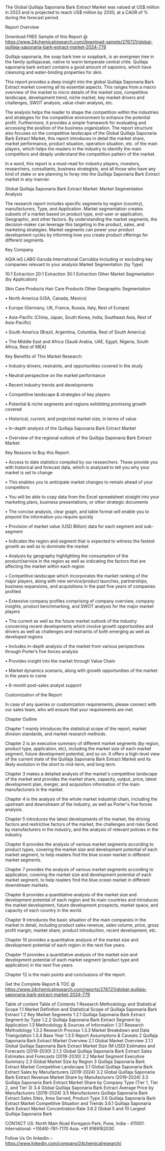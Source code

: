 The Global Quillaja Saponaria Bark Extract Market was valued at US$ million in 2023 and is projected to reach US$ million by 2030, at a CAGR of % during the forecast period.

Report Overview

Download FREE Sample of this Report @ https://www.24chemicalresearch.com/download-sample/276721/global-quillaja-saponaria-bark-extract-market-2024-779

Quillaja saponaria, the soap bark tree or soapbark, is an evergreen tree in the family quillajaceae, native to warm temperate central chile. Quillaja saponaria bark extract contains a good amount of saponins, which have cleansing and water-binding properties for skin.

This report provides a deep insight into the global Quillaja Saponaria Bark Extract market covering all its essential aspects. This ranges from a macro overview of the market to micro details of the market size, competitive landscape, development trend, niche market, key market drivers and challenges, SWOT analysis, value chain analysis, etc.

The analysis helps the reader to shape the competition within the industries and strategies for the competitive environment to enhance the potential profit. Furthermore, it provides a simple framework for evaluating and accessing the position of the business organization. The report structure also focuses on the competitive landscape of the Global Quillaja Saponaria Bark Extract Market, this report introduces in detail the market share, market performance, product situation, operation situation, etc. of the main players, which helps the readers in the industry to identify the main competitors and deeply understand the competition pattern of the market.

In a word, this report is a must-read for industry players, investors, researchers, consultants, business strategists, and all those who have any kind of stake or are planning to foray into the Quillaja Saponaria Bark Extract market in any manner.

Global Quillaja Saponaria Bark Extract Market: Market Segmentation Analysis

The research report includes specific segments by region (country), manufacturers, Type, and Application. Market segmentation creates subsets of a market based on product type, end-user or application, Geographic, and other factors. By understanding the market segments, the decision-maker can leverage this targeting in the product, sales, and marketing strategies. Market segments can power your product development cycles by informing how you create product offerings for different segments.

Key Company

AQIA
ieS LABO
Garuda International
Carrubba
Including or excluding key companies relevant to your analysis
Market Segmentation (by Type)

10:1 Extraction
20:1 Extraction
30:1 Extraction
Other
Market Segmentation (by Application)

Skin Care Products
Hair Care Products
Other
Geographic Segmentation

• North America (USA, Canada, Mexico)

• Europe (Germany, UK, France, Russia, Italy, Rest of Europe)

• Asia-Pacific (China, Japan, South Korea, India, Southeast Asia, Rest of Asia-Pacific)

• South America (Brazil, Argentina, Columbia, Rest of South America)

• The Middle East and Africa (Saudi Arabia, UAE, Egypt, Nigeria, South Africa, Rest of MEA)

Key Benefits of This Market Research:

• Industry drivers, restraints, and opportunities covered in the study

• Neutral perspective on the market performance

• Recent industry trends and developments

• Competitive landscape & strategies of key players

• Potential & niche segments and regions exhibiting promising growth covered

• Historical, current, and projected market size, in terms of value

• In-depth analysis of the Quillaja Saponaria Bark Extract Market

• Overview of the regional outlook of the Quillaja Saponaria Bark Extract Market:

Key Reasons to Buy this Report:

• Access to date statistics compiled by our researchers. These provide you with historical and forecast data, which is analyzed to tell you why your market is set to change

• This enables you to anticipate market changes to remain ahead of your competitors

• You will be able to copy data from the Excel spreadsheet straight into your marketing plans, business presentations, or other strategic documents

• The concise analysis, clear graph, and table format will enable you to pinpoint the information you require quickly

• Provision of market value (USD Billion) data for each segment and sub-segment

• Indicates the region and segment that is expected to witness the fastest growth as well as to dominate the market

• Analysis by geography highlighting the consumption of the product/service in the region as well as indicating the factors that are affecting the market within each region

• Competitive landscape which incorporates the market ranking of the major players, along with new service/product launches, partnerships, business expansions, and acquisitions in the past five years of companies profiled

• Extensive company profiles comprising of company overview, company insights, product benchmarking, and SWOT analysis for the major market players

• The current as well as the future market outlook of the industry concerning recent developments which involve growth opportunities and drivers as well as challenges and restraints of both emerging as well as developed regions

• Includes in-depth analysis of the market from various perspectives through Porter’s five forces analysis

• Provides insight into the market through Value Chain

• Market dynamics scenario, along with growth opportunities of the market in the years to come

• 6-month post-sales analyst support

Customization of the Report

In case of any queries or customization requirements, please connect with our sales team, who will ensure that your requirements are met.

Chapter Outline

Chapter 1 mainly introduces the statistical scope of the report, market division standards, and market research methods.

Chapter 2 is an executive summary of different market segments (by region, product type, application, etc), including the market size of each market segment, future development potential, and so on. It offers a high-level view of the current state of the Quillaja Saponaria Bark Extract Market and its likely evolution in the short to mid-term, and long term.

Chapter 3 makes a detailed analysis of the market's competitive landscape of the market and provides the market share, capacity, output, price, latest development plan, merger, and acquisition information of the main manufacturers in the market.

Chapter 4 is the analysis of the whole market industrial chain, including the upstream and downstream of the industry, as well as Porter's five forces analysis.

Chapter 5 introduces the latest developments of the market, the driving factors and restrictive factors of the market, the challenges and risks faced by manufacturers in the industry, and the analysis of relevant policies in the industry.

Chapter 6 provides the analysis of various market segments according to product types, covering the market size and development potential of each market segment, to help readers find the blue ocean market in different market segments.

Chapter 7 provides the analysis of various market segments according to application, covering the market size and development potential of each market segment, to help readers find the blue ocean market in different downstream markets.

Chapter 8 provides a quantitative analysis of the market size and development potential of each region and its main countries and introduces the market development, future development prospects, market space, and capacity of each country in the world.

Chapter 9 introduces the basic situation of the main companies in the market in detail, including product sales revenue, sales volume, price, gross profit margin, market share, product introduction, recent development, etc.

Chapter 10 provides a quantitative analysis of the market size and development potential of each region in the next five years.

Chapter 11 provides a quantitative analysis of the market size and development potential of each market segment (product type and application) in the next five years.

Chapter 12 is the main points and conclusions of the report.

Get the Complete Report & TOC @ https://www.24chemicalresearch.com/reports/276721/global-quillaja-saponaria-bark-extract-market-2024-779

Table of content
Table of Contents
1 Research Methodology and Statistical Scope
1.1 Market Definition and Statistical Scope of Quillaja Saponaria Bark Extract
1.2 Key Market Segments
1.2.1 Quillaja Saponaria Bark Extract Segment by Type
1.2.2 Quillaja Saponaria Bark Extract Segment by Application
1.3 Methodology & Sources of Information
1.3.1 Research Methodology
1.3.2 Research Process
1.3.3 Market Breakdown and Data Triangulation
1.3.4 Base Year
1.3.5 Report Assumptions & Caveats
2 Quillaja Saponaria Bark Extract Market Overview
2.1 Global Market Overview
2.1.1 Global Quillaja Saponaria Bark Extract Market Size (M USD) Estimates and Forecasts (2019-2030)
2.1.2 Global Quillaja Saponaria Bark Extract Sales Estimates and Forecasts (2019-2030)
2.2 Market Segment Executive Summary
2.3 Global Market Size by Region
3 Quillaja Saponaria Bark Extract Market Competitive Landscape
3.1 Global Quillaja Saponaria Bark Extract Sales by Manufacturers (2019-2024)
3.2 Global Quillaja Saponaria Bark Extract Revenue Market Share by Manufacturers (2019-2024)
3.3 Quillaja Saponaria Bark Extract Market Share by Company Type (Tier 1, Tier 2, and Tier 3)
3.4 Global Quillaja Saponaria Bark Extract Average Price by Manufacturers (2019-2024)
3.5 Manufacturers Quillaja Saponaria Bark Extract Sales Sites, Area Served, Product Type
3.6 Quillaja Saponaria Bark Extract Market Competitive Situation and Trends
3.6.1 Quillaja Saponaria Bark Extract Market Concentration Rate
3.6.2 Global 5 and 10 Largest Quillaja Saponaria Bark

CONTACT US:
North Main Road Koregaon Park, Pune, India - 411001.
International: +1(646)-781-7170
Asia: +91 9169162030

Follow Us On linkedin :- https://www.linkedin.com/company/24chemicalresearch/
